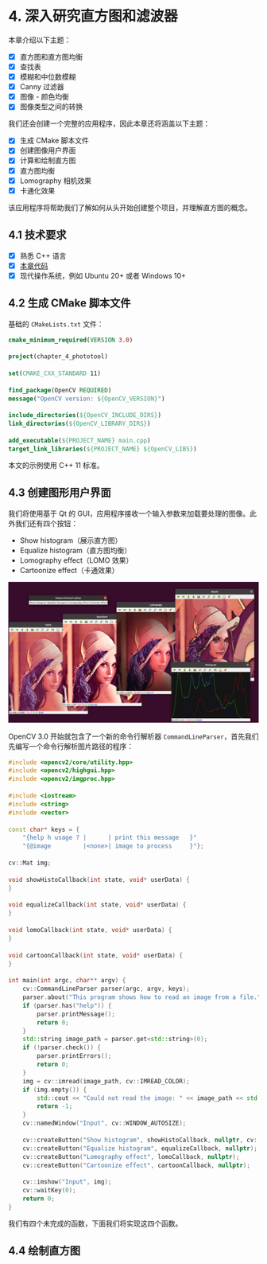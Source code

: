 # 4. 深入研究直方图和滤波器

本章介绍以下主题：
- [x] 直方图和直方图均衡
- [x] 查找表
- [x] 模糊和中位数模糊
- [x] Canny 过滤器
- [x] 图像 - 颜色均衡
- [x] 图像类型之间的转换

我们还会创建一个完整的应用程序，因此本章还将涵盖以下主题：
- [x] 生成 CMake 脚本文件
- [x] 创建图像用户界面
- [x] 计算和绘制直方图
- [x] 直方图均衡
- [x] Lomography 相机效果
- [x] 卡通化效果

该应用程序将帮助我们了解如何从头开始创建整个项目，并理解直方图的概念。

## 4.1 技术要求

- [x] 熟悉 C++ 语言
- [x] [本章代码](https://github.com/PacktPublishing/Learn-OpenCV-4-By-Building-Projects-Second-Edition/tree/master/Chapter_04)
- [x] 现代操作系统，例如 Ubuntu 20+ 或者 Windows 10+

## 4.2 生成 CMake 脚本文件

基础的 `CMakeLists.txt` 文件：

```cmake
cmake_minimum_required(VERSION 3.0)

project(chapter_4_phototool)

set(CMAKE_CXX_STANDARD 11)

find_package(OpenCV REQUIRED)
message("OpenCV version: ${OpenCV_VERSION}")

include_directories(${OpenCV_INCLUDE_DIRS})
link_directories(${OpenCV_LIBRARY_DIRS})

add_executable(${PROJECT_NAME} main.cpp)
target_link_libraries(${PROJECT_NAME} ${OpenCV_LIBS})
```

本文的示例使用 C++ 11 标准。

## 4.3 创建图形用户界面

我们将使用基于 Qt 的 GUI，应用程序接收一个输入参数来加载要处理的图像。此外我们还有四个按钮：
- Show histogram（展示直方图）
- Equalize histogram（直方图均衡）
- Lomography effect（LOMO 效果）
- Cartoonize effect（卡通效果）

![](./images/2022-11-11-10-04-49.webp)

OpenCV 3.0 开始就包含了一个新的命令行解析器 `CommandLineParser`，首先我们先编写一个命令行解析图片路径的程序：

```cpp
#include <opencv2/core/utility.hpp>
#include <opencv2/highgui.hpp>
#include <opencv2/imgproc.hpp>

#include <iostream>
#include <string>
#include <vector>

const char* keys = {
    "{help h usage ? |      | print this message   }"
    "{@image         |<none>| image to process     }"};

cv::Mat img;

void showHistoCallback(int state, void* userData) {
}

void equalizeCallback(int state, void* userData) {
}

void lomoCallback(int state, void* userData) {
}

void cartoonCallback(int state, void* userData) {
}

int main(int argc, char** argv) {
    cv::CommandLineParser parser(argc, argv, keys);
    parser.about("This program shows how to read an image from a file.");
    if (parser.has("help")) {
        parser.printMessage();
        return 0;
    }
    std::string image_path = parser.get<std::string>(0);
    if (!parser.check()) {
        parser.printErrors();
        return 0;
    }
    img = cv::imread(image_path, cv::IMREAD_COLOR);
    if (img.empty()) {
        std::cout << "Could not read the image: " << image_path << std::endl;
        return -1;
    }
    cv::namedWindow("Input", cv::WINDOW_AUTOSIZE);

    cv::createButton("Show histogram", showHistoCallback, nullptr, cv::QT_PUSH_BUTTON, false);
    cv::createButton("Equalize histogram", equalizeCallback, nullptr);
    cv::createButton("Lomography effect", lomoCallback, nullptr);
    cv::createButton("Cartoonize effect", cartoonCallback, nullptr);

    cv::imshow("Input", img);
    cv::waitKey(0);
    return 0;
}
```

我们有四个未完成的函数，下面我们将实现这四个函数。

## 4.4 绘制直方图

```cpp

```
